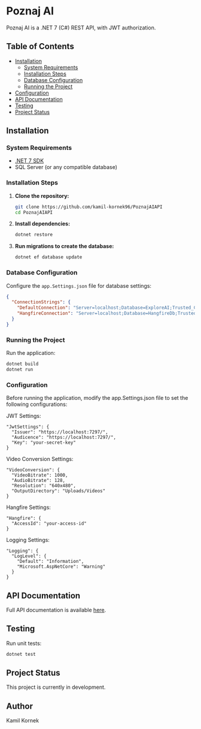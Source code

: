 # Poznaj AI

Poznaj AI is a .NET 7 (C#) REST API, with JWT authorization.

## Table of Contents

- [Installation](#installation)
  - [System Requirements](#system-requirements)
  - [Installation Steps](#installation-steps)
  - [Database Configuration](#database-configuration)
  - [Running the Project](#running-the-project)
- [Configuration](#configuration)
- [API Documentation](#api-documentation)
- [Testing](#testing)
- [Project Status](#project-status)


## Installation

### System Requirements

- [.NET 7 SDK](https://dotnet.microsoft.com/download/dotnet/7.0)
- SQL Server (or any compatible database)

### Installation Steps

1. **Clone the repository:**

    ```bash
    git clone https://github.com/kamil-kornek96/PoznajAIAPI
    cd PoznajAIAPI
    ```

2. **Install dependencies:**

    ```bash
    dotnet restore
    ```

3. **Run migrations to create the database:**

    ```bash
    dotnet ef database update
    ```

### Database Configuration

Configure the `app.Settings.json` file for database settings:

```json
{
  "ConnectionStrings": {
    "DefaultConnection": "Server=localhost;Database=ExploreAI;Trusted_Connection=True;TrustServerCertificate=True;",
    "HangfireConnection": "Server=localhost;Database=HangfireDb;Trusted_Connection=True;TrustServerCertificate=True;"
  }
}
```
### Running the Project
Run the application:

```bash
dotnet build
dotnet run
```
### Configuration

Before running the application, modify the app.Settings.json file to set the following configurations:

JWT Settings:

```
"JwtSettings": {
  "Issuer": "https://localhost:7297/",
  "Audicence": "https://localhost:7297/",
  "Key": "your-secret-key"
}
```
Video Conversion Settings:

```
"VideoConversion": {
  "VideoBitrate": 1000,
  "AudioBitrate": 128,
  "Resolution": "640x480",
  "OutputDirectory": "Uploads/Videos"
}
```
Hangfire Settings:

```
"Hangfire": {
  "AccessId": "your-access-id"
}
```
Logging Settings:

```
"Logging": {
  "LogLevel": {
    "Default": "Information",
    "Microsoft.AspNetCore": "Warning"
  }
}
```
## API Documentation

Full API documentation is available [here](WIKI.md).

## Testing

Run unit tests:

```bash
dotnet test
```


## Project Status

This project is currently in development.

## Author

Kamil Kornek






















